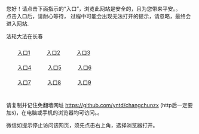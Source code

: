 您好！请点击下面指示的“入口”，浏览此网站是安全的，且为您带来平安。。 <br/>
点击入口后，请耐心等待， 过程中可能会出现无法打开的提示，请忽略，最终会进入网站. </br>

法轮大法在长春<br/>
<div style="padding:10px"><a style="margin:20px" target="_blank" href="https://d38sicbwb1o7t2.cloudfront.net/2Qpsp?idmzltau" id="ccLink1" rel="nofollow">入口1</a> <a target="_blank" style="margin:20px" href="https://d28od9wbqgobhq.cloudfront.net/2Qpsp?mynbej" id="ccLink2" rel="nofollow">入口2</a> <a style="margin:20px" target="_blank" href="https://d14h1svc5dq1nt.cloudfront.net/2Qpsp?odjhhfj" id="ccLink3" rel="nofollow">入口3</a></div>

<div style="padding:10px" ><a style="margin:20px" target="_blank" href="https://d38sicbwb1o7t2.cloudfront.net/2Qpsp?idmzltau" id="ccLink4" rel="nofollow">入口4</a> <a style="margin:20px" href="https://d28od9wbqgobhq.cloudfront.net/2Qpsp?mynbej" target="_blank" id="ccLink5" rel="nofollow">入口5</a> <a style="margin:20px" href="https://d14h1svc5dq1nt.cloudfront.net/2Qpsp?odjhhfj" target="_blank" id="ccLink6" rel="nofollow">入口6</a></div>

<div style="padding:10px"><a style="margin:20px" target="_blank" href="https://d38sicbwb1o7t2.cloudfront.net/2Qpsp?idmzltau" id="ccLink7" rel="nofollow">入口7</a> <a style="margin:20px" href="https://d28od9wbqgobhq.cloudfront.net/2Qpsp?mynbej" target="_blank" id="ccLink8" rel="nofollow">入口8</a> <a style="margin:20px" target="_blank" href="https://d14h1svc5dq1nt.cloudfront.net/2Qpsp?odjhhfj" id="ccLink9" rel="nofollow">入口9</a></div>

<br/>



请复制并记住免翻墙网址 https://github.com/yntd/changchunzx (http后一定要加s)，在电脑或手机的浏览器均可访问。。<br/>

微信如提示停止访问该网页，须先点击右上角，选择浏览器打开。
